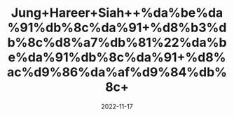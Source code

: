 ---
title: 'Jung+Hareer+Siah++%da%be%da%91%db%8c%da%91+%d8%b3%db%8c%d8%a7%db%81%22%da%be%da%91%db%8c%da%91+%d8%ac%d9%86%da%af%d9%84%db%8c+'
date: '2022-11-17' 
metatag: '' 
inventory: '0' 
draft: false 
# meta description 
shortDescripton: 'Black+Small+Halila++%22It+improves+intelligence.+It+is+a+good+herbal+remedy+for+refining+the+complexion+of+the+skin+and+minimizing+the+signs+of+aging.'
description: 'Herbs+%d8%ac%da%91%db%8c+%d8%a8%d9%88%d9%b9%db%8c'
longdescription: ''
tags: ''
brand: ''
subCategory: ''
sellCount: '0'
featured: True
# product Price
price: '100.0'
# Product Short Description
shortDescription: 'Black+Small+Halila++%22It+improves+intelligence.+It+is+a+good+herbal+remedy+for+refining+the+complexion+of+the+skin+and+minimizing+the+signs+of+aging.'
productID: 'C9F57E2B-1527-ED11-9968-005056B3A416'
type: 'products'
category: 'Herbs+%d8%ac%da%91%db%8c+%d8%a8%d9%88%d9%b9%db%8c' 
thumnailproduct: 'https://eraconnect.blob.core.windows.net/product-images/aminsaddiquidawakhana/C9F57E2B-1527-ED11-9968-005056B3A416.webp' 
images:
  - image: 'https://eraconnect.blob.core.windows.net/product-images/aminsaddiquidawakhana/C9F57E2B-1527-ED11-9968-005056B3A416.webp'  
Variants:
---